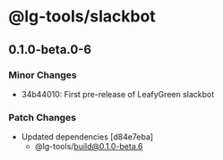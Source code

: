 # @lg-tools/slackbot

## 0.1.0-beta.0-6

### Minor Changes

- 34b44010: First pre-release of LeafyGreen slackbot

### Patch Changes

- Updated dependencies [d84e7eba]
  - @lg-tools/build@0.1.0-beta.6

